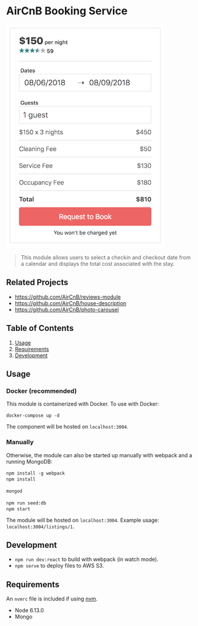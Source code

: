 # AirCnB Booking Service

![screenshot](./assets/screenshot.png)

> This module allows users to select a checkin and checkout date from a calendar and displays the total cost associated with the stay.

## Related Projects

  - https://github.com/AirCnB/reviews-module
  - https://github.com/AirCnB/house-description
  - https://github.com/AirCnB/photo-carousel

## Table of Contents

1. [Usage](#Usage)
1. [Requirements](#requirements)
1. [Development](#development)

## Usage

### Docker (recommended)

This module is containerized with Docker. To use with Docker:
```
docker-compose up -d
```

The component will be hosted on `localhost:3004`.

### Manually

Otherwise, the module can also be started up manually with webpack and a running MongoDB:

```
npm install -g webpack
npm install

mongod

npm run seed:db
npm start
```

The module will be hosted on `localhost:3004`. Example usage: `localhost:3004/listings/1`.

## Development

- `npm run dev:react` to build with webpack (in watch mode).
- `npm serve` to deploy files to AWS S3.

## Requirements

An `nvmrc` file is included if using [nvm](https://github.com/creationix/nvm).

- Node 6.13.0
- Mongo

